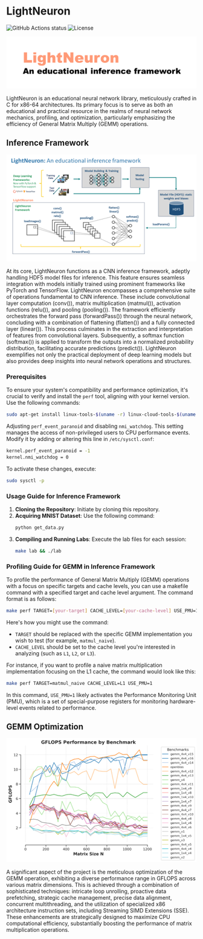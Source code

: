 # LightNeuron 

![GitHub Actions status](https://github.com/jssonx/lightneuron/workflows/test/badge.svg) ![License](https://img.shields.io/badge/license-MIT-green)

![lightneuron](./img/lightneuron.png)

LightNeuron is an educational neural network library, meticulously crafted in C for x86-64 architectures. Its primary focus is to serve as both an educational and practical resource in the realms of neural network mechanics, profiling, and optimization, particularly emphasizing the efficiency of General Matrix Multiply (GEMM) operations.

## Inference Framework

![framework](./img/framework.png)

At its core, LightNeuron functions as a CNN inference framework, adeptly handling HDF5 model files for inference. This feature ensures seamless integration with models initially trained using prominent frameworks like PyTorch and TensorFlow. LightNeuron encompasses a comprehensive suite of operations fundamental to CNN inference. These include convolutional layer computation (conv()), matrix multiplication (matmul()), activation functions (relu()), and pooling (pooling()). The framework efficiently orchestrates the forward pass (forwardPass()) through the neural network, concluding with a combination of flattening (flatten()) and a fully connected layer (linear()). This process culminates in the extraction and interpretation of features from convolutional layers. Subsequently, a softmax function (softmax()) is applied to transform the outputs into a normalized probability distribution, facilitating accurate predictions (predict()). LightNeuron exemplifies not only the practical deployment of deep learning models but also provides deep insights into neural network operations and structures.

### Prerequisites

To ensure your system's compatibility and performance optimization, it's crucial to verify and install the `perf` tool, aligning with your kernel version. Use the following commands:

```bash
sudo apt-get install linux-tools-$(uname -r) linux-cloud-tools-$(uname -r)
```
Adjusting `perf_event_paranoid` and disabling `nmi_watchdog`. This setting manages the access of non-privileged users to CPU performance events. Modify it by adding or altering this line in `/etc/sysctl.conf`:

```bash
kernel.perf_event_paranoid = -1
kernel.nmi_watchdog = 0
```

To activate these changes, execute:

```bash
sudo sysctl -p
```

### Usage Guide for Inference Framework

1. **Cloning the Repository**: Initiate by cloning this repository.
2. **Acquiring MNIST Dataset**: Use the following command:
   ```bash
   python get_data.py
   ```
3. **Compiling and Running Labs**: Execute the lab files for each session:
   ```bash
   make lab && ./lab
   ```

### Profiling Guide for GEMM in Inference Framework

To profile the performance of General Matrix Multiply (GEMM) operations with a focus on specific targets and cache levels, you can use a makefile command with a specified target and cache level argument. The command format is as follows:

```bash
make perf TARGET=[your-target] CACHE_LEVEL=[your-cache-level] USE_PMU=1
```

Here's how you might use the command:

- `TARGET` should be replaced with the specific GEMM implementation you wish to test (for example, `matmul_naive`).
- `CACHE_LEVEL` should be set to the cache level you're interested in analyzing (such as `L1`, `L2`, or `L3`).

For instance, if you want to profile a naive matrix multiplication implementation focusing on the L1 cache, the command would look like this:

```bash
make perf TARGET=matmul_naive CACHE_LEVEL=L1 USE_PMU=1
```

In this command, `USE_PMU=1` likely activates the Performance Monitoring Unit (PMU), which is a set of special-purpose registers for monitoring hardware-level events related to performance. 

## GEMM Optimization

![gflops_performance](./img/gflops_performance.png)

A significant aspect of the project is the meticulous optimization of the GEMM operation, exhibiting a diverse performance range in GFLOPS across various matrix dimensions. This is achieved through a combination of sophisticated techniques: intricate loop unrolling, proactive data prefetching, strategic cache management, precise data alignment, concurrent multithreading, and the utilization of specialized x86 architecture instruction sets, including Streaming SIMD Extensions (SSE). These enhancements are strategically designed to maximize CPU computational efficiency, substantially boosting the performance of matrix multiplication operations.